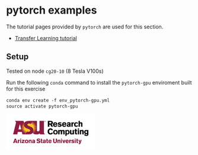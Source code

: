 pytorch examples
================

The tutorial pages provided by `pytorch` are used for this section.

* [Transfer Learning tutorial][2]

Setup
-----

Tested on node `cg20-10` (8 Tesla V100s)

Run the following `conda` command to install the `pytorch-gpu` enviroment
built for this exercise

    conda env create -f env_pytorch-gpu.yml
    source activate pytorch-gpu


<img src="../../assets/ASURC_logo.png" width="240">


[0]: https://pytorch.org/tutorials/beginner/data_loading_tutorial.html
[1]: https://pytorch.org/tutorials/_downloads/21adbaecd47a412f8143afb1c48f05a6/data_loading_tutorial.ipynb
[2]: https://pytorch.org/tutorials/beginner/transfer_learning_tutorial.html
[3]: https://pytorch.org/tutorials/intermediate/char_rnn_classification_tutorial.html
[4]: https://karpathy.github.io/2015/05/21/rnn-effectiveness/
